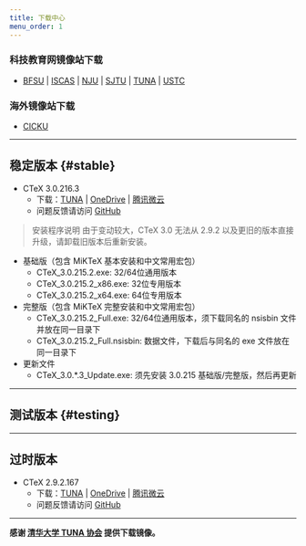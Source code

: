 ```yaml
---
title: 下载中心
menu_order: 1
---
```

### 科技教育网镜像站下载

- [BFSU](https://mirrors.bfsu.edu.cn/ctex/) | [ISCAS](https://mirror.iscas.ac.cn/ctex/) | [NJU](https://mirror.nju.edu.cn/ctex/) | [SJTU](https://mirrors.sjtug.sjtu.edu.cn/ctex/) | [TUNA](https://mirrors.tuna.tsinghua.edu.cn/ctex/) | [USTC](https://mirrors.ustc.edu.cn/ctex/)

### 海外镜像站下载

- [CICKU](https://mirrors.cicku.me/ctex/)

---
## 稳定版本 {#stable}

- CTeX 3.0.216.3
	- 下载：[TUNA](https://mirrors.tuna.tsinghua.edu.cn/ctex/3.0/) | [OneDrive](https://1drv.ms/u/s!As6QliRcBFJ_hIB_g4BBEQ53E5PsRw?e=jrRqkF) | [腾讯微云](https://share.weiyun.com/Kac9KgSV)
	- 问题反馈请访问 [GitHub](https://github.com/Aloft-Lab/CTeX-Installer/issues)

> 安装程序说明
> 由于变动较大，CTeX 3.0 无法从 2.9.2 以及更旧的版本直接升级，请卸载旧版本后重新安装。

- 基础版（包含 MiKTeX 基本安装和中文常用宏包）
	- CTeX_3.0.215.2.exe: 32/64位通用版本
	- CTeX_3.0.215.2_x86.exe: 32位专用版本
	- CTeX_3.0.215.2_x64.exe: 64位专用版本
- 完整版（包含 MiKTeX 完整安装和中文常用宏包）
	- CTeX_3.0.215.2_Full.exe: 32/64位通用版本，须下载同名的 nsisbin 文件并放在同一目录下
	- CTeX_3.0.215.2_Full.nsisbin: 数据文件，下载后与同名的 exe 文件放在同一目录下
- 更新文件
	- CTeX_3.0.*.3_Update.exe: 须先安装 3.0.215 基础版/完整版，然后再更新

---
## 测试版本 {#testing}

---
## 过时版本

- CTeX 2.9.2.167
	- 下载：[TUNA](https://mirrors.tuna.tsinghua.edu.cn/ctex/legacy/2.9/) | [OneDrive](https://1drv.ms/u/s!As6QliRcBFJ_hIB-yJizYYAdenO3JQ?e=hFz4ck) | [腾讯微云](https://share.weiyun.com/FhBkxjMT)
	- 问题反馈请访问 [GitHub](https://github.com/Aloft-Lab/CTeX-Installer/issues)

---
**感谢 [清华大学 TUNA 协会](https://tuna.moe/) 提供下载镜像。**
